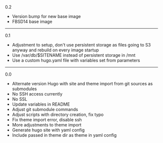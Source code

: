 0.2

* Version bump for new base image
* FBSD14 base image

---

0.1

* Adjustment to setup, don't use persistent storage as files going to S3 anyway and rebuild on every image startup
* Use /var/db/$SITENAME instead of persistent storage in /mnt
* Use a custom hugo.yaml file with variables set from parameters

---

0.0

* Alternate version Hugo with site and theme import from git sources as submodules
* No SSH access currently
* No SSL
* Update variables in README
* Adjust git submodule commands
* Adjust scripts with directory creation, fix typo
* Fix theme import error, disable ssh
* More adjustments to theme import
* Generate hugo site with yaml config
* Include passed in theme dir as theme in yaml config
